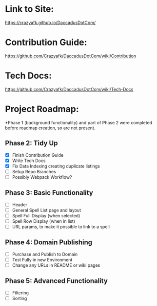 # Link to Site:
https://crazyafk.github.io/DaccadusDotCom/

# Contribution Guide:
https://github.com/Crazyafk/DaccadusDotCom/wiki/Contribution

# Tech Docs:
https://github.com/Crazyafk/DaccadusDotCom/wiki/Tech-Docs

# Project Roadmap:
*Phase 1 (background functionality) and part of Phase 2 were completed before roadmap creation, so are not present.

## Phase 2: Tidy Up
- [x] Finish Contribution Guide
- [x] Write Tech Docs
- [x] Fix Data Indexing creating duplicate listings
- [ ] Setup Repo Branches
- [ ] Possibly Webpack Workflow?

## Phase 3: Basic Functionality
- [ ] Header
- [ ] General Spell List page and layout
- [ ] Spell Full Display (when selected)
- [ ] Spell Row Display (when in list)
- [ ] URL params, to make it possible to link to a spell

## Phase 4: Domain Publishing
- [ ] Purchase and Publish to Domain
- [ ] Test Fully in new Environment
- [ ] Change any URLs in README or wiki pages

## Phase 5: Advanced Functionality
- [ ] Filtering
- [ ] Sorting
